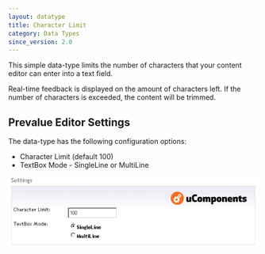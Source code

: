 ```yaml
---
layout: datatype
title: Character Limit
category: Data Types
since_version: 2.0
---
```


This simple data-type limits the number of characters that your content editor can enter into a text field.

Real-time feedback is displayed on the amount of characters left. If the number of characters is exceeded, the content will be trimmed.

## Prevalue Editor Settings

The data-type has the following configuration options:
* Character Limit (default 100)
* TextBox Mode - SingleLine or MultiLine

![Prevalue Editor](CharLimit_PrevalueEditor.png)
